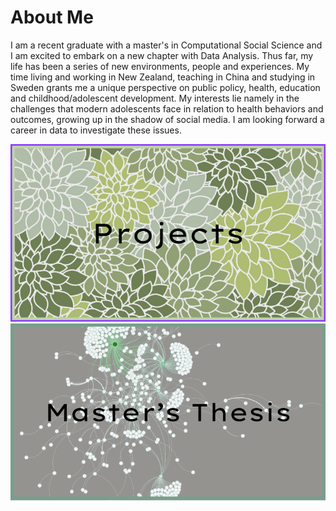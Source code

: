 # About Me

I am a recent graduate with a master's in Computational Social Science and I am excited to embark on a new chapter with Data Analysis. Thus far, my life has been a series of new environments, people and experiences. My time living and working in New Zealand, teaching in China and studying in Sweden grants me a unique perspective on public policy, health, education and childhood/adolescent development. My interests lie namely in the challenges that modern adolescents face in relation to health behaviors and outcomes, growing up in the shadow of social media. I am looking forward a career in data to investigate these issues. 

[<img src="Screenshot 2024-03-16 at 11.39.33.png">](https://github.com/jackiwock/portfolio/tree/main/Masters_Thesis)
[<img src="Screenshot 2024-03-16 at 11.45.56.png">](https://github.com/jackiwock/portfolio/tree/main/Masters_Thesis)




